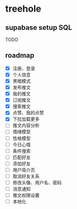 # treehole

## supabase setup SQL

TODO

## roadmap

- [x] 注册、登录
- [x] 个人信息
- [x] 黑暗模式
- [x] 发布推文
- [x] 我的推文
- [x] 订阅推文
- [x] 搜索推文
- [x] 点赞、我的点赞
- [x] 下拉加载更多
- [ ] 推文内容分析
- [ ] 情绪模型
- [ ] 性格模型
- [ ] 今日心情
- [ ] 条件搜索
- [ ] 匹配好友
- [ ] 添加好友
- [ ] 用户简介页
- [ ] 取消好友关系
- [ ] 修改头像、用户名、密码
- [ ] 消息通知
- [ ] 推文权限设置
- [ ] 本地化
